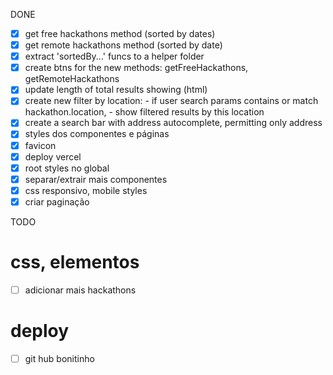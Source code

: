 DONE

- [x] get free hackathons method (sorted by dates)
- [x] get remote hackathons method (sorted by date)
- [x] extract 'sortedBy...' funcs to a helper folder 
- [x] create btns for the new methods: getFreeHackathons, getRemoteHackathons
- [x] update length of total results showing (html)
- [x] create new filter by location:
      - if user search params contains or match hackathon.location,
      - show filtered results by this location
- [x] create a search bar with address autocomplete, permitting only address
- [x] styles dos componentes e páginas
- [x] favicon
- [x] deploy vercel
- [x] root styles no global
- [x] separar/extrair mais componentes
- [x] css responsivo, mobile styles
- [x] criar paginação

TODO

# css, elementos
- [ ] adicionar mais hackathons

# deploy
- [ ] git hub bonitinho






